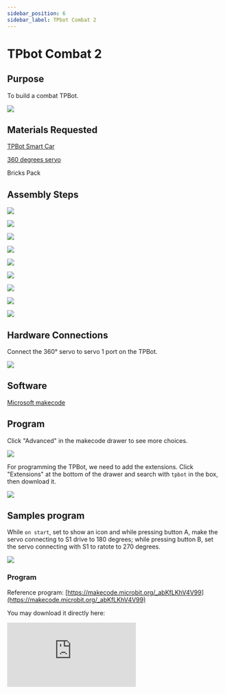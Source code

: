 ```yaml
---
sidebar_position: 6
sidebar_label: TPbot Combat 2
---
```


# TPbot Combat 2

## Purpose

To build a combat TPBot.


![](./images/tpbot-brick-expansion-case-06-01.png)

## Materials Requested


[TPBot Smart Car](https://www.elecfreaks.com/tpbot.html)

[360 degrees servo](https://www.elecfreaks.com/geekservo-2kg-360-degrees-compatible-with-lego.html)

Bricks Pack



## Assembly Steps

![](./images/tpbot-brick-expansion-step-06-01.png)

![](./images/tpbot-brick-expansion-step-06-02.png)

![](./images/tpbot-brick-expansion-step-06-03.png)

![](./images/tpbot-brick-expansion-step-06-04.png)

![](./images/tpbot-brick-expansion-step-06-05.png)

![](./images/tpbot-brick-expansion-step-06-06.png)

![](./images/tpbot-brick-expansion-step-06-07.png)

![](./images/tpbot-brick-expansion-step-06-08.png)

![](./images/tpbot-brick-expansion-step-06-09.png)




## Hardware Connections

Connect the 360° servo to servo 1 port on the TPBot.

![](./images/tpbot-brick-expansion-case-01-02.png)


## Software

[Microsoft makecode](https://makecode.microbit.org/#)


## Program



Click "Advanced" in the makecode drawer to see more choices.

![](./images/tpbot-brick-expansion-case-01-03.png)

For programming the TPBot, we need to add the extensions. Click "Extensions" at the bottom of the drawer and search with `tpbot` in the box, then download it.

![](./images/tpbot-brick-expansion-case-01-04.png)


## Samples program

While `on start`, set to show an icon and while pressing button A,  make the servo connecting to S1 drive to 180 degrees; while pressing button B, set the servo connecting with S1 to ratote to 270 degrees.

![](./images/tpbot-brick-expansion-case-04-05.png)


### Program

Reference program: [https://makecode.microbit.org/_abKfLKhV4V99](https://makecode.microbit.org/_abKfLKhV4V99)

You may download it directly here:

<div
    style={{
        position: 'relative',
        paddingBottom: '60%',
        overflow: 'hidden',
    }}
>
    <iframe
        src="https://makecode.microbit.org/_abKfLKhV4V99"
        frameborder="0"
        sandbox="allow-popups allow-forms allow-scripts allow-same-origin"
        style={{
            position: 'absolute',
            width: '100%',
            height: '100%',
        }}
    />
</div>

## Conclusion:


While pressing button A, the push rod raised up; while pressing button B, the push rod pushes to the side way.
